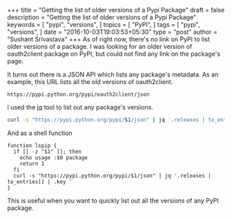 +++
title = "Getting the list of older versions of a Pypi Package"
draft = false
description = "Getting the list of older versions of a Pypi Package"
keywords = [
  "pypi",
  "versions",
]
topics = [
  "PyPI",
]
tags = [
  "pypi",
  "versions",
]
date = "2016-10-03T19:03:53+05:30"
type = "post"
author = "Sushant Srivastava"
 +++
As of right now, there's no link on PyPI to list older versions of a package.
I was looking for an older version of oauth2client package on PyPI, but could not find
any link on the package's page.

It turns out there is a JSON API which lists any package's metadata. As an example,
this URL lists all the old versions of oauth2client.
```
https://pypi.python.org/pypi/oauth2client/json
```
I used the [jq](https://stedolan.github.io/jq/) tool to list out any package's versions.

```bash
curl -s "https://pypi.python.org/pypi/$1/json" | jq '.releases | to_entries[] | .key '
```

And as a shell function

```shell
function lspip {
  if [[ -z "$1" ]]; then
    echo usage :$0 package
    return 1
  fi
  curl -s "https://pypi.python.org/pypi/$1/json" | jq '.releases | to_entries[] | .key '
}
```

This is useful when you want to quickly list out all the versions of any PyPI package.
